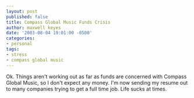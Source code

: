 ```yaml
---
layout: post
published: false
title: Compass Global Music Funds Crisis
author: maxwell keyes
date: '2003-08-04 19:01:00 -0500'
categories:
- personal
tags:
- stress
- compass global music
---
```


Ok. Things aren't working out as far as funds are concerned with Compass Global
Music, so I don't expect any money. I'm now sending my resume out to many
companies trying to get a full time job. Life sucks at times.
